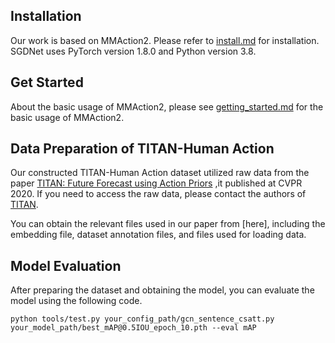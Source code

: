 
## Installation


Our work is based on MMAction2. Please refer to [install.md](docs/install.md) for installation.
SGDNet uses PyTorch version 1.8.0 and Python version 3.8.

## Get Started

About the basic usage of MMAction2, please see [getting_started.md](docs/getting_started.md) for the basic usage of MMAction2.

## Data Preparation of TITAN-Human Action

Our constructed TITAN-Human Action dataset utilized raw data from the paper [TITAN: Future Forecast using Action Priors](https://arxiv.org/abs/2003.13886) ,it published at CVPR 2020.
If you need to access the raw data, please contact the authors of [TITAN](https://usa.honda-ri.com/titan).

You can obtain the relevant files used in our paper from [here], including the embedding file, dataset annotation files, and files used for loading data.


## Model Evaluation
After preparing the dataset and obtaining the model, you can evaluate the model using the following code. 


```
python tools/test.py your_config_path/gcn_sentence_csatt.py your_model_path/best_mAP@0.5IOU_epoch_10.pth --eval mAP
```

